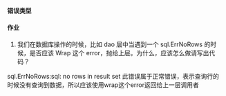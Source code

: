#### 错误类型

#### 作业
1. 我们在数据库操作的时候，比如 dao 层中当遇到一个 sql.ErrNoRows 的时候，是否应该 Wrap 这个 error，抛给上层。为什么，应该怎么做请写出代码？

sql.ErrNoRows:sql: no rows in result set
此错误属于正常错误，表示查询行的时候没有查询到数据，所以应该使用wrap这个error返回给上一层调用者